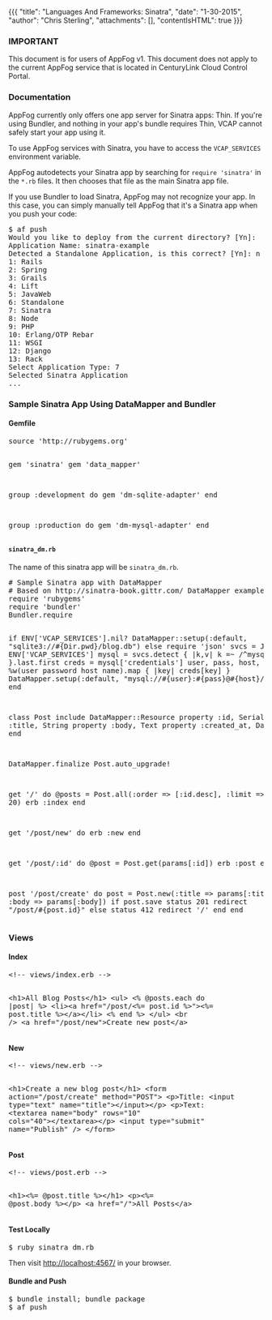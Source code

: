 {{{
  "title": "Languages And Frameworks: Sinatra",
  "date": "1-30-2015",
  "author": "Chris Sterling",
  "attachments": [],
  "contentIsHTML": true
}}}

### IMPORTANT

This document is for users of AppFog v1. This document does not apply to the current AppFog service that is located in CenturyLink Cloud Control Portal.

### Documentation

<p>AppFog currently only offers one app server for Sinatra apps: Thin. If you're using Bundler, and nothing in your app's bundle requires Thin, VCAP cannot safely start your app using it.</p>
<p>To use AppFog services with Sinatra, you have to access the <code>VCAP_SERVICES</code> environment variable.</p>
<p>AppFog autodetects your Sinatra app by searching for <code>require 'sinatra'</code> in the <code>*.rb</code> files. It then chooses that file as the main Sinatra app file.</p>
<p>If you use Bundler to load Sinatra, AppFog may not recognize your app. In this case, you can simply manually tell AppFog that it's a Sinatra app when you push your code:</p>
<pre>$ af push
Would you like to deploy from the current directory? [Yn]:
Application Name: sinatra-example
Detected a Standalone Application, is this correct? [Yn]: n
1: Rails
2: Spring
3: Grails
4: Lift
5: JavaWeb
6: Standalone
7: Sinatra
8: Node
9: PHP
10: Erlang/OTP Rebar
11: WSGI
12: Django
13: Rack
Select Application Type: 7
Selected Sinatra Application
...
</pre>
<p><!--- You can put a comment in your app’s main file like this:</p>

<pre># require 'sinatra'   # required for framework detection in AppFog...
require 'rubygems'
require 'bundler'
Bundler.require
...
</pre>

<p>---></p>
<h3>Sample Sinatra App Using DataMapper and Bundler</h3>
<h4>Gemfile</h4>
<pre>source 'http://rubygems.org'

gem 'sinatra'
gem 'data_mapper'

group :development do
    gem 'dm-sqlite-adapter'
end

group :production do
    gem 'dm-mysql-adapter'
end
</pre>
<h4><code>sinatra_dm.rb</code></h4>
<p>The name of this sinatra app will be <code>sinatra_dm.rb</code>.</p>
<p><!--- Note the commented out require of sinatra, which is necessary for proper detection of the app’s main file. ---></p>
<p><!---    # require 'sinatra'   # required for framework detection in AppFog. ---></p>
<pre># Sample Sinatra app with DataMapper
# Based on http://sinatra-book.gittr.com/ DataMapper example
require 'rubygems'
require 'bundler'
Bundler.require

if ENV['VCAP_SERVICES'].nil?
    DataMapper::setup(:default, "sqlite3://#{Dir.pwd}/blog.db")
else
    require 'json'
    svcs = JSON.parse ENV['VCAP_SERVICES']
    mysql = svcs.detect { |k,v| k =~ /^mysql/ }.last.first
    creds = mysql['credentials']
    user, pass, host, name = %w(user password host name).map { |key| creds[key] }
    DataMapper.setup(:default, "mysql://#{user}:#{pass}@#{host}/#{name}")
end

class Post
    include DataMapper::Resource
    property :id, Serial
    property :title, String
    property :body, Text
    property :created_at, DateTime
end

DataMapper.finalize
Post.auto_upgrade!

get '/' do
    @posts = Post.all(:order =&gt; [:id.desc], :limit =&gt; 20)
    erb :index
end

get '/post/new' do
    erb :new
end

get '/post/:id' do
    @post = Post.get(params[:id])
    erb :post
end

post '/post/create' do
    post = Post.new(:title =&gt; params[:title], :body =&gt; params[:body])
    if post.save
        status 201
        redirect "/post/#{post.id}"
    else
        status 412
        redirect '/'
    end
end
</pre>
<h3>Views</h3>
<h4>Index</h4>
<pre>&lt;!-- views/index.erb --&gt;

&lt;h1&gt;All Blog Posts&lt;/h1&gt;
&lt;ul&gt;
    &lt;% @posts.each do |post| %&gt;
        &lt;li&gt;&lt;a href="/post/&lt;%= post.id %&gt;"&gt;&lt;%= post.title %&gt;&lt;/a&gt;&lt;/li&gt;
    &lt;% end %&gt;
&lt;/ul&gt;
&lt;br /&gt;
&lt;a href="/post/new"&gt;Create new post&lt;/a&gt;
</pre>
<h4>New</h4>
<pre>&lt;!-- views/new.erb --&gt;

&lt;h1&gt;Create a new blog post&lt;/h1&gt;
&lt;form action="/post/create" method="POST"&gt;
    &lt;p&gt;Title: &lt;input type="text" name="title"&gt;&lt;/input&gt;&lt;/p&gt;
    &lt;p&gt;Text: &lt;textarea name="body" rows="10" cols="40"&gt;&lt;/textarea&gt;&lt;/p&gt;
    &lt;input type="submit" name="Publish" /&gt;
&lt;/form&gt;
</pre>
<h4>Post</h4>
<pre>&lt;!-- views/post.erb --&gt;

&lt;h1&gt;&lt;%= @post.title %&gt;&lt;/h1&gt;
&lt;p&gt;&lt;%= @post.body %&gt;&lt;/p&gt;
&lt;a href="/"&gt;All Posts&lt;/a&gt;
</pre>
<h4>Test Locally</h4>
<pre>$ ruby sinatra_dm.rb
</pre>
<p>Then visit <a href="http://localhost:4567/">http://localhost:4567/</a> in your browser.</p>
<h4>Bundle and Push</h4>
<pre>$ bundle install; bundle package
$ af push
</pre>
